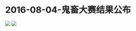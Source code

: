 # 2016-08-04-鬼畜大赛结果公布
![](https://bilicover2016.github.io/Android/2016-08-04-鬼畜大赛结果公布.jpg)
![](https://bilicover2016.github.io/PC/2016.08-04.jpg)